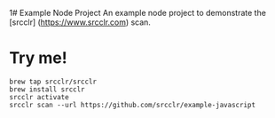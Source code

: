 1# Example Node Project
An example node project to demonstrate the [srcclr] (https://www.srcclr.com) scan.

# Try me!

```
brew tap srcclr/srcclr
brew install srcclr
srcclr activate
srcclr scan --url https://github.com/srcclr/example-javascript
```

